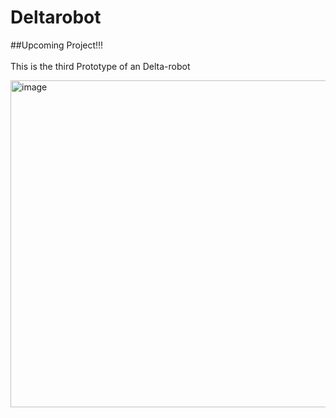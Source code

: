 # Deltarobot

##Upcoming Project!!!
<br>
<br>
This is the third Prototype of an Delta-robot
<br>


<img width="800" height="523" alt="image" src="https://github.com/user-attachments/assets/23beb2e9-8f24-4c08-8fb6-f429caf5232a" />

